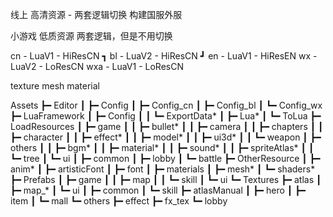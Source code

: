 线上
高清资源 - 两套逻辑切换
构建国服外服

小游戏
低质资源
两套逻辑，但是不用切换

cn  - LuaV1 - HiResCN  ┓
bl  - LuaV2 - HiResCN  ┛
en  - LuaV1 - HiResEN
wx  - LuaV2 - LoResCN
wxa - LuaV1 - LoResCN

texture
mesh
material 

Assets
┣━ Editor
┃  ┣━ Config
┃  ┣━ Config_cn
┃  ┣━ Config_bl
┃  ┗━ Config_wx
┣━ LuaFramework
┃  ┣━ Config
┃  ┃  ┗━ ExportData*
┃  ┣━ Lua*
┃  ┗━ ToLua
┣━ LoadResources
┃  ┣━ game
┃  ┃  ┣━ bullet*
┃  ┃  ┣━ camera
┃  ┃  ┣━ chapters
┃  ┃  ┣━ character
┃  ┃  ┣━ effect*
┃  ┃  ┣━ model*
┃  ┃  ┣━ ui3d*
┃  ┃  ┗━ weapon
┃  ┣━ others
┃  ┃  ┣━ bgm*
┃  ┃  ┣━ material*
┃  ┃  ┣━ sound*
┃  ┃  ┣━ spriteAtlas*
┃  ┃  ┗━ tree
┃  ┗━ ui
┃     ┣━ common
┃     ┣━ lobby
┃     ┗━ battle
┣━ OtherResource
┃  ┣━ anim*
┃  ┣━ artisticFont
┃  ┣━ font
┃  ┣━ materials
┃  ┣━ mesh*
┃  ┗━ shaders*
┣━ Prefabs
┃  ┣━ game
┃  ┃  ┣━ map
┃  ┃  ┗━ skill
┃  ┗━ ui
┗━ Textures
   ┣━ atlas
   ┃  ┣━ map_*
   ┃  ┗━ ui
   ┃     ┣━ common
   ┃     ┗━ skill
   ┣━ atlasManual
   ┃  ┣━ hero
   ┃  ┣━ item
   ┃  ┗━ mall
   ┗━ others
      ┣━ effect
      ┣━ fx_tex
      ┗━ lobby